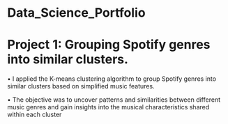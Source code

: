 # Data_Science_Portfolio
# Project 1: Grouping Spotify genres into similar clusters. 
• I applied the K-means clustering algorithm to group Spotify genres into similar 
clusters based on simplified music features. 

• The objective was to uncover patterns and similarities between different music 
genres and gain insights into the musical characteristics shared within each cluster
